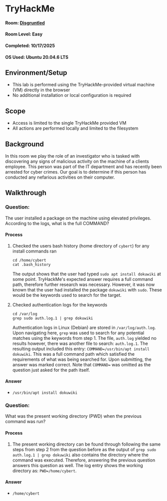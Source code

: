 # TryHackMe

#### Room: [Disgruntled](https://tryhackme.com/room/disgruntled)
#### Room Level: Easy
#### Completed: 10/17/2025
#### OS Used: Ubuntu 20.04.6 LTS

## Environment/Setup
* This lab is performed using the TryHackMe-provided virtual machine (VM) directly in the browser
* No additional installation or local configuration is required

## Scope
* Access is limited to the single TryHackMe provided VM
* All actions are performed locally and limited to the filesystem
    
## Background
In this room we play the role of an investigator who is tasked with discovering any signs of malicious activity on the machine of a clients employee. This person was part of the IT department and has recently been arrested for cyber crimes. Our goal is to determine if this person has conducted any nefarious activities on their computer.

## Walkthrough 

### Question: 
The user installed a package on the machine using elevated privileges. According to the logs, what is the full COMMAND?

 #### Process
1. Checked the users bash history (home directory of ```cybert```) for any install commands ran
   
    ```
    cd /home/cybert
    cat .bash_history
    ```
    The output shows that the user had typed ```sudo apt install dokuwiki``` at some point. TryHackMe's expected answer requires a full command path, therefore further research was necessary. However, it was now known that the user had installed the package ```dokuwiki``` with ```sudo```. These would be the keywords used to search for the target.
2. Checked authentication logs for the keywords

    ```
    cd /var/log
    grep sudo auth.log.1 | grep dokuwiki
    ```
    Authentication logs in Linux (Debian) are stored in ```/var/log/auth.log```. Upon navigating here, ```grep``` was used to search for any potential matches using the keywords from step 1. The file, ```auth.log``` yielded no results however, there was another file to search: ```auth.log.1```. The resulting output included this entry: ```COMMAND=/usr/bin/apt install dokuwiki```. This was a full command path which satisfied the requirements of what was being searched for. Upon submitting, the answer was marked correct. Note that ```COMMAND=``` was omitted as the question just asked for the path itself.

#### Answer
* `/usr/bin/apt install dokuwiki` 

### Question: 
What was the present working directory (PWD) when the previous command was run?

#### Process
   1. The present working directory can be found through following the same steps from step 2 from the question before as the output of ```grep sudo auth.log.1 | grep dokuwiki``` also contains the directory where the command was executed. Therefore, answering the previous question answers this question as well.  The log entry shows the working directory as: ```PWD=/home/cybert```.

#### Answer
* `/home/cybert` 